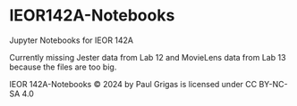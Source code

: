 # IEOR142A-Notebooks
Jupyter Notebooks for IEOR 142A

Currently missing Jester data from Lab 12 and MovieLens data from Lab 13 because the files are too big.

IEOR 142A-Notebooks © 2024 by Paul Grigas is licensed under CC BY-NC-SA 4.0
